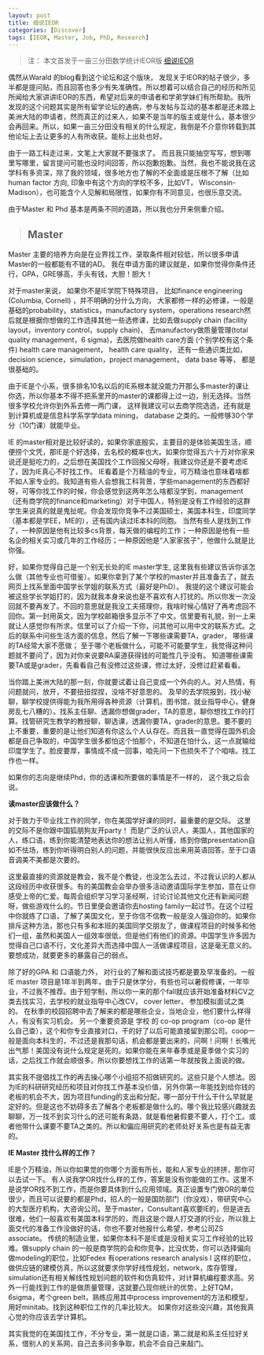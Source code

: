 ```yaml
---
layout: post
title: 细说IEOR
categories: [Discover]
tags: [IEOR, Master, Job, PhD, Research]
---
```


> 注： 本文首发于一亩三分田数学统计IEOR版 [细说IEOR](http://www.1point3acres.com/bbs/thread-34558-1-1.html)

偶然从Warald 的blog看到这个论坛和这个版块， 发现关于IEOR的帖子很少，多半都是提问贴，而且回答也多少有失准确性。所以想着可以结合自己的经历和所见所闻给大家讲讲IEOR的东西，希望对后来的申请者和学弟学妹们有所帮助。我所发现的这个问题其实是所有留学论坛的通病，参与发帖与互动的基本都是还未踏上美洲大陆的申请者，然而真正的过来人，如果不是当年的版主或是什么，基本很少会再回来。所以，如果一亩三分田没有相关的什么规定，我倒是不介意你转载到其他论坛上去让更多的人有所收获。能标上出处也好。

由于一路工科走过来，文笔上大家就不要强求了。 而且我只能抽空写写，想到哪里写哪里，留言提问可能也没时间回答，所以抱歉抱歉。当然，我也不能说我在这学科有多资深，除了我的领域，很多地方也了解的不全面或是压根不了解（比如human factor 方向, 印象中有这个方向的学校不多，比如VT， Wisconsin- Madison），也可能含个人见解和局限性，如果你有不同意见，也很乐意交流。

由于Master 和 Phd 基本是两条不同的道路，所以我也分开来侧重介绍。



> ## Master ##

Master 主要的培养方向是在业界找工作，录取条件相对较低，所以很多申请Master的一般都能有不错的AD。 我在申请方面的建议就是，如果你觉得你条件还行，GPA，GRE够高，手头有钱，大胆！胆大！

对于master来说， 如果你不是IE学院下特殊项目， 比如finance engineering (Columbia, Cornell) ，并不明确的分什么方向， 大家都修一样的必修课，一般是基础的probability，statistics，manufactory system，operations research然后就是根据你想做的工作选择其他一些选修课，比如去做supply chain (facility layout，inventory control，supply chain)， 去manufactory做质量管理(total quality management，6 sigma)，去医院做health care方面 (个别学校有这个条件) health care management， health care quality，  还有一些通识类比如，decision science，simulation，project management， data base 等等， 都是很基础的。

由于IE是个小系，很多排名10名以后的IE系根本就没能力开那么多master的课让你选，所以你基本不得不把系里开的master的课都得上过一边，别无选择。当然很多学校允许你到外系去修一两门课， 这样我建议可以去商学院选选，还有就是到计算机或是信息科学系学学data mining， database 之类的。一般修够30个学分（10门课）就能毕业。
  
IE 的master相对是比较好读的，如果你家底殷实，主要目的是体验美国生活，顺便捞个文凭，那IE是个好选择，去名校的概率也大。如果你觉得五六十万对你家来说还是挺吃力的，之后想在美国找个工作回报父母呀，我建议你还是不要考虑IE了，因为IE真心不好找工作。 IE看着是个万精油的专业，可万精油也意味着啥都不如人家专业的。我知道有些人会想我工科背景，学些management的东西都好呀，可等你找工作的时候，你会感觉到这两年怎么啥都没学到，management（还有商学院的finance和marketing）对于中国人，特别是没有工作经验的这群学生来说真的就是鬼扯呢。你会发现你竞争不过美国硕士，美国本科生，印度同学（基本都是学EE，ME的），还有国内读过IE本科的同胞。 当然有些人是找到工作了，一种原因是他有比较多cs背景，每天做的编程的工作；一种原因是他有一些名企的相关实习或几年的工作经历；一种原因他是“人家家孩子”，他做什么就是比你强。

好，如果你觉得自己是一个别无长处的IE master学生, 这里我有些建议告诉你该怎么做（其他专业也可借鉴）。如果你拿到了某个学校的master并且准备去了，就去网页上找系里面中国学长学姐的联系方式（最好是PhD）。 我提的这个建议可能会被这些学长学姐打的，因为就我本身来说也是不喜欢有人打扰的。所以你发一次没回就不要再发了。不回的意思就是我没工夫搭理你，我啥时候心情好了再考虑回不回你。第一封用英文，因为学校邮箱很多显示不了中文。信里要有礼貌，别一上来就让人感觉你有所求。信里可以了介绍一下你，问其他可以用中文的联系方式。之后的联系中问些生活方面的信息，然后了解一下哪些课需要TA，grader， 哪些课的TA经常大家不愿做； 至于哪个老板做什么，可能不可能要学生，我觉得这种问题就不要问了，因为对你来说要RA渠道获得钱的可能性几乎没有。  知道哪些课需要TA或是grader，先看看自己有没修过这些课，修过太好，没修过赶紧看看。

当你踏上美洲大陆的那一刻，你就要试着让自己变成一个外向的人。对人热情，有问题就问，放开，不要扭扭捏捏，没啥不好意思的。 及早的去学院报到，找小秘聊，聊学校提供得能为我所用得各种资源（计算机，图书馆，就业指导中心，健身房乱七八糟的）。找系主任聊、透漏你想做grader，TA的意思，聊你想找工作的打算。找管研究生教学的教授聊，聊选课，透漏你要TA，grader的意思。要不要的上不重要，重要的是让他们知道有你这么个人认存在。而且我一直觉得在国外机会都是自己争取的，中国学生很多都怕这个怕那个，不知道在怕什么，这一点就输给印度学生了。脸皮要厚，事情成不成一回事，咱先问一下也损失不了个咱啥。找工作也一样。

如果你的志向是继续Phd，你的选课和所要做的事情是不一样的， 这个我之后会说。

**读master应该做什么？**

对于致力于毕业找工作的同学，你在美国学好课的同时，最重要的是交际。 这里的交际不是你跟中国狐朋狗友开party！ 而是广泛的认识人，美国人，其他国家的人，练口语，练到你能清楚地表达你的想法让别人听懂，练到你做presentation自如不怯场，练到你听得明白别人的问题，并能很快反应出来用英语回答。至于口语音调美不美都是次要的。

这里最直接的资源就是教会，我不是个教徒，也没怎么去过，不过我认识的人都从这段经历中收获很多。有的美国教会会举办很多活动邀请国际学生参加，意在让你感受上帝的仁爱。每周会组织学习学习圣经啊，讨论讨论其他文化还有新闻问题呀，做些游戏什么的。节日里便会邀请你去hosting family一起过节。在这个过程中你就练了口语，了解了美国文化，至于你信不信教一般是没人强迫你的。如果你排斥这种方法，那也只有多和本班的美国同学交朋友了，做课程项目的时候多和他们一组，虽然和美国人一组效率很低，但是他们有他们的资源。中国学生许多因为觉得自己口语不行，文化差异大而选择中国人一活做课程项目，这是毫无意义的。要想成功，就要更多的暴露自己的弱点。

除了好的GPA 和 口语能力外， 对行业的了解和面试技巧都是要及早准备的。一般IE master 项目是1年半到两年，由于只是休学分，有些也可以暑假修课，一年毕业，不过我不推荐。由于短学制，所以你一来的那个fall就应该开始准备材料CV之类去找实习，去学校的就业指导中心改CV， cover letter， 参加模拟面试之类的。 在秋季的校园招聘中去了解来的都是哪些企业，当地企业，他们要什么样得人，有没有实习机会。 另一个重要资源是  学校 的 co-op  program（co-op 是什么自己查），这个和你专业直接对口，干的好了以后可能直接留到那公司。coop一般是面向本科生的，不过还是我那句话，机会都是要出来的，问啊！问啊！长嘴光出气那！美国没有说什么规定是死的。如果你能在来年春季或是夏季做个实习的话，之后找工作就会顺很多。所以你要想找工作的话第一年就按我上面说的做。

其实我不提倡找工作的再去操心哪个小组招不招做研究的。这些只是个人想法。因为IE的科研研究经历和项目对你找工作基本没价值，另外你第一年能找到给你钱的老板的机会不大，因为项目funding的支出和分配，哪一部分干什么干什么早就是定好的。但是这也不妨碍多去了解各个老板都是做什么的。哪个我比较感兴趣就去聊聊，万一找不到实习什么的还可能有条路，就是看他暑假要不要人，打个工。或者他带什么课要不要TA之类的。所以和偏应用研究的老师处好关系也是有益无害的。

**IE Master 找什么样的工作？**

IE是个万精油，所以你如果觉的你哪个方面有所长，能和人家专业的拼拼，那你可以去试一下。 有人说我学OR找什么样的工作，答案是没有你能做的工作。这里不是说学OR找不到工作，而是你要具体到什么应用领域。真正设置专门做OR的单位很少，而且可以说要的都是Phd，招人的一般是国防部门（你没戏），带研究中心的大型医疗机构，大咨询公司。至于master，Consultant喜欢要IE的，但是进去很难，他们一般喜欢有美国本科学历的，而且这是个跟人打交道的行业，所以我上面交代的准备工作没做好的话，你也不要对他报什么希望，参考公司ZS associate。 传统的制造业里，如果你本科不是IE或是没相关实习工作经验的比较难。做supply chain 的一般是商学院的会和你竞争，比没优势，你可以选择偏向做modeling的职位，比如Fedex 有operations research analysis I 这样的职位，做供应链的建模仿真，所以这就要求你学好线性规划，network，库存管理，simulation还有相关解线性规划问题的软件和仿真软件，对计算机编程要求高。另外一行能找到工作的是做质量管理，这就要凸现你统计的优势，上好TQM，6sigma，考个green belt，熟练应用其中process improvement的方法和模型，用好minitab。找到这种职位工作的几率比较大。 如果你对这些没兴趣，其他我真心觉的你应该去学计算机。

其实我觉的在美国找工作，不分专业，第一就是口语，第二就是和系主任拉好关系，借别人的关系网，自己去多问多争取，机会不会自己来敲门。

